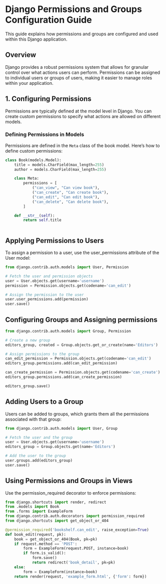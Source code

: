 # Django Permissions and Groups Configuration Guide

This guide explains how permissions and groups are configured and used within this Django application. 

## Overview

Django provides a robust permissions system that allows for granular control over what actions users can perform. Permissions can be assigned to individual users or groups of users, making it easier to manage roles within your application.

## 1. Configuring Permissions

Permissions are typically defined at the model level in Django. You can create custom permissions to specify what actions are allowed on different models.

### Defining Permissions in Models

Permissions are defined in the `Meta` class of the book model. Here’s how to define custom permissions:

```python
class Book(models.Model):
    title = models.CharField(max_length=255)
    author = models.CharField(max_length=255)

    class Meta:
        permissions = [
            ("can_view", "Can view book"),
            ("can_create", "Can create book"),
            ("can_edit", "Can edit book"),
            ("can_delete", "Can delete book"),
        ]

    def __str__(self):
        return self.title
    
```

## Applying Permissions to Users

To assign a permission to a user, use the user_permissions attribute of the User model:

```python
from django.contrib.auth.models import User, Permission

# Fetch the user and permission objects
user = User.objects.get(username='username')
permission = Permission.objects.get(codename='can_edit')

# Assign the permission to the user
user.user_permissions.add(permission)
user.save()
```

## Configuring Groups and Assigning permissions

```python
from django.contrib.auth.models import Group, Permission

# Create a new group
editors_group, created = Group.objects.get_or_create(name='Editors')

# Assign permissions to the group
can_edit_permission = Permission.objects.get(codename='can_edit')
editors_group.permissions.add(can_edit_permission)

can_create_permission = Permission.objects.get(codename='can_create')
editors_group.permissions.add(can_create_permission)

editors_group.save()
```

## Adding Users to a Group
Users can be added to groups, which grants them all the permissions associated with that group:
```python
from django.contrib.auth.models import User, Group

# Fetch the user and the group
user = User.objects.get(username='username')
editors_group = Group.objects.get(name='Editors')

# Add the user to the group
user.groups.add(editors_group)
user.save()
```

## Using Permissions and Groups in Views
Use the permission_required decorator to enforce permissions:

```python
from django.shortcuts import render, redirect
from .models import Book
from .forms import ExampleForm
from django.contrib.auth.decorators import permission_required
from django.shortcuts import get_object_or_404

@permission_required('bookshelf.can_edit', raise_exception=True)
def book_edit(request, pk):
    book = get_object_or_404(Book, pk=pk)
    if request.method == 'POST':
        form = ExampleForm(request.POST, instance=book)
        if form.is_valid():
            form.save()
            return redirect('book_detail', pk=pk)  
    else:
        form = ExampleForm(instance=book)
    return render(request, 'example_form.html', {'form': form})

```